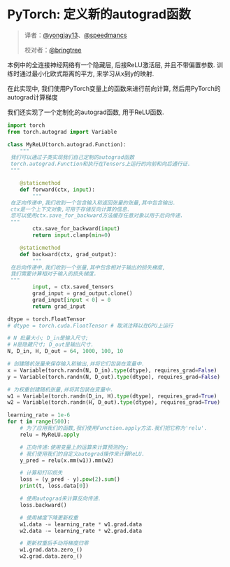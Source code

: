 # PyTorch: 定义新的autograd函数

> 译者：[@yongjay13](https://github.com/yongjay13)、[@speedmancs](https://github.com/speedmancs)
> 
> 校对者：[@bringtree](https://github.com/bringtree) 

本例中的全连接神经网络有一个隐藏层, 后接ReLU激活层, 并且不带偏置参数. 训练时通过最小化欧式距离的平方, 来学习从x到y的映射.

在此实现中, 我们使用PyTorch变量上的函数来进行前向计算, 然后用PyTorch的autograd计算梯度

我们还实现了一个定制化的autograd函数, 用于ReLU函数.

```py
import torch
from torch.autograd import Variable

class MyReLU(torch.autograd.Function):
    """
 我们可以通过子类实现我们自己定制的autograd函数
 torch.autograd.Function和执行在Tensors上运行的向前和向后通行证.
 """

    @staticmethod
    def forward(ctx, input):
        """
 在正向传递中,我们收到一个包含输入和返回张量的张量,其中包含输出.
 ctx是一个上下文对象,可用于存储反向计算的信息.
 您可以使用ctx.save_for_backward方法缓存任意对象以用于后向传递.
 """
        ctx.save_for_backward(input)
        return input.clamp(min=0)

    @staticmethod
    def backward(ctx, grad_output):
        """
 在后向传递中,我们收到一个张量,其中包含相对于输出的损失梯度,
 我们需要计算相对于输入的损失梯度.
 """
        input, = ctx.saved_tensors
        grad_input = grad_output.clone()
        grad_input[input < 0] = 0
        return grad_input

dtype = torch.FloatTensor
# dtype = torch.cuda.FloatTensor # 取消注释以在GPU上运行

# N 批量大小; D_in是输入尺寸;
# H是隐藏尺寸; D_out是输出尺寸.
N, D_in, H, D_out = 64, 1000, 100, 10

# 创建随机张量来保存输入和输出,并将它们包装在变量中.
x = Variable(torch.randn(N, D_in).type(dtype), requires_grad=False)
y = Variable(torch.randn(N, D_out).type(dtype), requires_grad=False)

# 为权重创建随机张量,并将其包装在变量中.
w1 = Variable(torch.randn(D_in, H).type(dtype), requires_grad=True)
w2 = Variable(torch.randn(H, D_out).type(dtype), requires_grad=True)

learning_rate = 1e-6
for t in range(500):
    # 为了应用我们的函数,我们使用Function.apply方法.我们把它称为'relu'.
    relu = MyReLU.apply

    # 正向传递:使用变量上的运算来计算预测的y;
    # 我们使用我们的自定义autograd操作来计算ReLU.
    y_pred = relu(x.mm(w1)).mm(w2)

    # 计算和打印损失
    loss = (y_pred - y).pow(2).sum()
    print(t, loss.data[0])

    # 使用autograd来计算反向传递.
    loss.backward()

    # 使用梯度下降更新权重
    w1.data -= learning_rate * w1.grad.data
    w2.data -= learning_rate * w2.grad.data

    # 更新权重后手动将梯度归零
    w1.grad.data.zero_()
    w2.grad.data.zero_()

```
